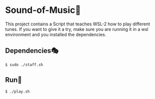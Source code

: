 # Sound-of-Music🪇

This project contains a Script that teaches WSL-2 how to play different tunes.
If you want to give it a try, make sure you are running it in a wsl environment and you installed the dependencies.

## Dependencies🎭
```console
$ sudo ./staff.sh
```

## Run🥁
```console
$ ./play.sh
```
